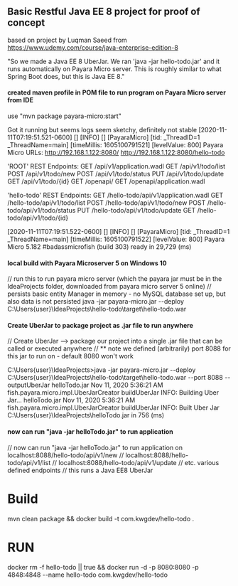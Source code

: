 
## Basic Restful Java EE 8 project for proof of concept
based on project by Luqman Saeed from https://www.udemy.com/course/java-enterprise-edition-8

"So we made a Java EE 8 UberJar. We ran 'java -jar hello-todo.jar' and it
runs automatically on Payara Micro server. This is roughly similar to what Spring Boot does,
but this is Java EE 8."

#### created maven profile in POM file to run program on Payara Micro server from IDE
use "mvn package payara-micro:start"

Got it running but seems logs seem sketchy, definitely not stable
[2020-11-11T07:19:51.521-0600] [] [INFO] [] [PayaraMicro] [tid: _ThreadID=1 _ThreadName=main] [timeMillis: 1605100791521] [levelValue: 800]
Payara Micro URLs:
http://192.168.1.122:8080/
http://192.168.1.122:8080/hello-todo

'ROOT' REST Endpoints:
GET     /api/v1/application.wadl
GET     /api/v1/todo/list
POST    /api/v1/todo/new
POST    /api/v1/todo/status
PUT     /api/v1/todo/update
GET     /api/v1/todo/{id}
GET     /openapi/
GET     /openapi/application.wadl

'hello-todo' REST Endpoints:
GET     /hello-todo/api/v1/application.wadl
GET     /hello-todo/api/v1/todo/list
POST    /hello-todo/api/v1/todo/new
POST    /hello-todo/api/v1/todo/status
PUT     /hello-todo/api/v1/todo/update
GET     /hello-todo/api/v1/todo/{id}



[2020-11-11T07:19:51.522-0600] [] [INFO] [] [PayaraMicro] [tid: _ThreadID=1 _ThreadName=main] [timeMillis: 1605100791522] [levelValue: 800] Payara Micro
  5.182 #badassmicrofish (build 303) ready in 29,729 (ms)



#### local build with Payara Microserver 5 on Windows 10
// run this to run payara micro server (which the payara jar must be in the IdeaProjects folder, downloaded from payara micro server 5 online)
// persists basic entity Manager in memory - no MySQL database set up, but also data is not persisted
java -jar payara-micro.jar --deploy C:\Users\{user}\IdeaProjects\hello-todo\target\hello-todo.war

#### Create UberJar to package project as .jar file to run anywhere
// Create UberJar --> package our project into a single .jar file that can be called or executed anywhere
// ** note we defined (arbitrarily) port 8088 for this jar to run on - default 8080 won't work

C:\Users\{user}\IdeaProjects>java -jar payara-micro.jar --deploy C:\Users\{user}\IdeaProjects\hello-todo\target\hello-todo.war --port 8088 --outputUberJar helloTodo.jar
Nov 11, 2020 5:36:21 AM fish.payara.micro.impl.UberJarCreator buildUberJar
INFO: Building Uber Jar... helloTodo.jar
Nov 11, 2020 5:36:21 AM fish.payara.micro.impl.UberJarCreator buildUberJar
INFO: Built Uber Jar C:\Users\{user}\IdeaProjects\helloTodo.jar in 756 (ms)

#### now can run "java -jar helloTodo.jar" to run application
// now can run "java -jar helloTodo.jar" to run application on localhost:8088/hello-todo/api/v1/new
// localhost:8088/hello-todo/api/v1/list
// localhost:8088/hello-todo/api/v1/update
// etc. various defined endpoints
// this runs a Java EE8 UberJar








# Build
mvn clean package && docker build -t com.kwgdev/hello-todo .

# RUN

docker rm -f hello-todo || true && docker run -d -p 8080:8080 -p 4848:4848 --name hello-todo com.kwgdev/hello-todo 